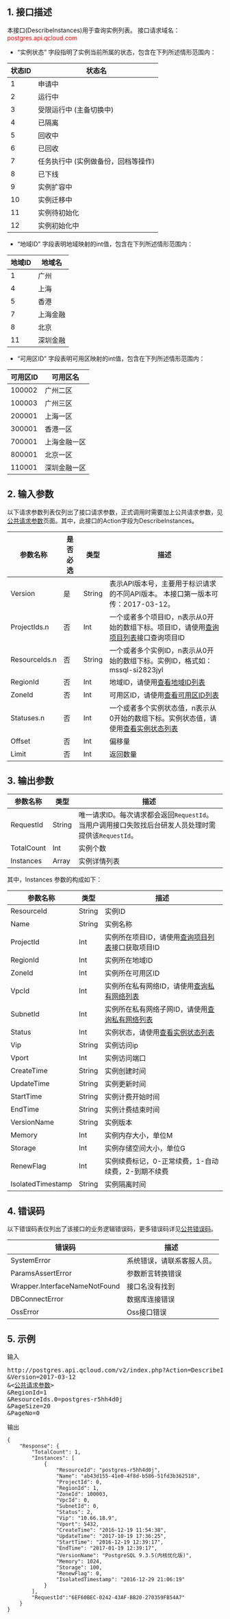 ## 1. 接口描述
本接口(DescribeInstances)用于查询实例列表。
接口请求域名：<font style='color:red'>postgres.api.qcloud.com </font>

* “实例状态” 字段指明了实例当前所属的状态，包含在下列所述情形范围内：
 
| 状态ID | 状态名 |
|--------|-------|
| 1 | 申请中 |
| 2 | 运行中 |
| 3 | 受限运行中 (主备切换中) |
| 4 | 已隔离 | 
| 5 | 回收中 |
| 6 | 已回收 |
| 7 | 任务执行中 (实例做备份，回档等操作) |
| 8 | 已下线 |
| 9 | 实例扩容中 |
| 10| 实例迁移中 |
| 11| 实例待初始化 |
| 12| 实例初始化中 |

* “地域ID” 字段表明地域映射的int值，包含在下列所述情形范围内：
 
| 地域ID | 地域名 |
|---------|---------|
| 1 | 广州 |
| 4 | 上海 |
| 5 | 香港 |
| 7 | 上海金融 | 
| 8 | 北京 |
| 11 | 深圳金融 |

* “可用区ID” 字段表明可用区映射的int值，包含在下列所述情形范围内：

| 可用区ID | 可用区名 |
|---------|---------|
| 100002 | 广州二区 |
| 100003 | 广州三区 |
| 200001 | 上海一区 |
| 300001 | 香港一区 |
| 700001 | 上海金融一区 | 
| 800001 | 北京一区 |
| 110001 | 深圳金融一区 |


## 2. 输入参数
以下请求参数列表仅列出了接口请求参数，正式调用时需要加上公共请求参数，见<a href='/doc/api/238/7328' title='公共请求参数'>公共请求参数</a>页面。其中，此接口的Action字段为DescribeInstances。

| 参数名称 | 是否必选  | 类型 | 描述 |
|---------|---------|---------|---------|
| Version | 是 | String | 表示API版本号，主要用于标识请求的不同API版本。 本接口第一版本可传：2017-03-12。|
| ProjectIds.n | 否 | Int | 一个或者多个项目ID，n表示从0开始的数组下标。项目ID，请使用[查询项目列表](/doc/api/229/1330)接口查询项目ID|
| ResourceIds.n | 否 | String | 一个或者多个实例ID，n表示从0开始的数组下标。实例ID，格式如：mssql-si2823jyl |
| RegionId | 否 | Int | 地域ID，请使用[查看地域ID列表](/doc/api/238/9144)  |
| ZoneId | 否 | Int | 可用区ID，请使用[查看可用区ID列表](/doc/api/238/9144)|
| Statuses.n | 否 | Int | 一个或者多个实例状态值，n表示从0开始的数组下标。实例状态值，请使用[查看实例状态列表](/doc/api/238/9144) |
| Offset | 否 | Int | 偏移量 |
| Limit | 否 | Int | 返回数量 |



## 3. 输出参数

| 参数名称 | 类型 | 描述 |
|---------|---------|---------|
| RequestId | String | 唯一请求ID。每次请求都会返回`RequestId`。当用户调用接口失败找后台研发人员处理时需提供该`RequestId`。|
| TotalCount | Int | 实例个数 |
| Instances | Array | 实例详情列表 |

其中，Instances 参数的构成如下：

| 参数名称 | 类型 | 描述 |
|---------|---------|---------|
| ResourceId | String | 实例ID |
| Name | String | 实例名称 |
| ProjectId | Int | 实例所在项目ID，请使用[查询项目列表](/doc/api/229/1330)接口获取项目ID |
| RegionId | Int | 实例所在地域ID |
| ZoneId | Int | 实例所在可用区ID |
| VpcId | Int | 实例所在私有网络ID，请使用[查询私有网络列表](/doc/api/245/1372) |
| SubnetId | Int | 实例所在私有网络子网ID，请使用[查询私有网络列表](/doc/api/245/1372) |
| Status | Int | 实例状态，请使用[查看实例状态列表](/doc/api/238/9144) |
| Vip | String | 实例访问ip |
| Vport | Int | 实例访问端口 |
| CreateTime | String | 实例创建时间 |
| UpdateTime | String | 实例更新时间 |
| StartTime | String | 实例计费开始时间 |
| EndTime | String | 实例计费结束时间 |
| VersionName | String | 实例版本 |
| Memory | Int | 实例内存大小，单位M |
| Storage | Int | 实例存储空间大小，单位G |
| RenewFlag | Int | 实例续费标记，0-正常续费，1-自动续费，2-到期不续费|
| IsolatedTimestamp | String | 实例隔离时间 |


## 4. 错误码
以下错误码表仅列出了该接口的业务逻辑错误码，更多错误码详见<a href="http://www.qcloud.com/doc/api/238/7334">公共错误码</a>。

| 错误码 | 描述 |
|---------|---------|
|SystemError| 系统错误，请联系客服人员。|
| ParamsAssertError | 参数断言转换错误 |
| Wrapper.InterfaceNameNotFound | 接口名没有找到 |
| DBConnectError | 数据库连接错误 |
| OssError | Oss接口错误 |

## 5. 示例
输入
<pre>
http://postgres.api.qcloud.com/v2/index.php?Action=DescribeInstances
&Version=2017-03-12
&<<a href="http://www.qcloud.com/document/api/238/7328">公共请求参数</a>>
&RegionId=1
&ResourceIds.0=postgres-r5hh4d0j
&PageSize=20
&PageNo=0
</pre>
输出
```
{
    "Response": {
        "TotalCount": 1,
        "Instances": [
            {
                "ResourceId": "postgres-r5hh4d0j",
                "Name": "ab43d155-41e0-4f8d-b586-51fd3b362518",
                "ProjectId": 0,
                "RegionId": 1,
                "ZoneId": 100003,
                "VpcId": 0,
                "SubnetId": 0,
                "Status": 2,
                "Vip": "10.66.18.9",
                "Vport": 5432,
                "CreateTime": "2016-12-19 11:54:38",
                "UpdateTime": "2017-10-19 17:36:25",
                "StartTime": "2016-12-19 12:39:17",
                "EndTime": "2017-01-19 12:39:17",
                "VersionName": "PostgreSQL 9.3.5(内核优化版)",
                "Memory": 1024,
                "Storage": 100,
                "RenewFlag": 0,
                "IsolatedTimestamp": "2016-12-29 21:06:19"
            }
        ],
        "RequestId":"6EF60BEC-0242-43AF-BB20-270359FB54A7"
    }
}
```

